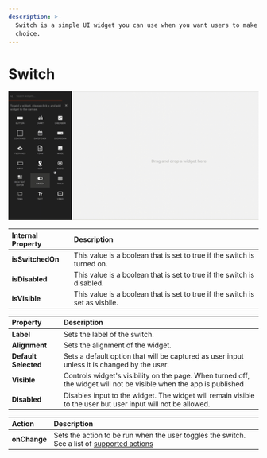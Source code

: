 ```yaml
---
description: >-
  Switch is a simple UI widget you can use when you want users to make a binary
  choice.
---
```


# Switch

![Click to expand](../.gitbook/assets/switch.gif)

| Internal Property | Description |
| :--- | :--- |
| **isSwitchedOn** | This value is a boolean that is set to true if the switch is turned on. |
| **isDisabled** | This value is a boolean that is set to true if the switch is disabled. |
| **isVisible** | This value is a boolean that is set to true if the switch is set as visbile. |

| Property | Description |
| :--- | :--- |
| **Label** | Sets the label of the switch. |
| **Alignment** | Sets the alignment of the widget. |
| **Default Selected** | Sets a default option that will be captured as user input unless it is changed by the user. |
| **Visible** | Controls widget's visibility on the page. When turned off, the widget will not be visible when the app is published |
| **Disabled** | Disables input to the widget. The widget will remain visible to the user but user input will not be allowed. |

| Action | Description |
| :--- | :--- |
| **onChange** | Sets the action to be run when the user toggles the switch. See a list of [supported actions](../core-concepts/writing-code/appsmith-framework.md) |

